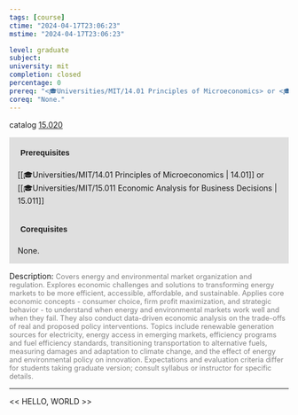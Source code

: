 ```yaml
---
tags: [course]
ctime: "2024-04-17T23:06:23"
mstime: "2024-04-17T23:06:23"

level: graduate
subject: 
university: mit
completion: closed
percentage: 0
prereq: "<🎓Universities/MIT/14.01 Principles of Microeconomics> or <🎓Universities/MIT/15.011 Economic Analysis for Business Decisions>"
coreq: "None."
---
```


catalog [15.020](http://student.mit.edu/catalog/m15a.html#15.020)

<span style="display: block; padding: 15px; background-color: rgb(100, 100, 100, 0.2);"><font id="m_prereq1003_0" style="display: block; font-family: Arial, sans-serif; font-weight: bold; padding: 5px">Prerequisites</font><br><span id="prereq1003_0">[[🎓Universities/MIT/14.01 Principles of Microeconomics | 14.01]] or [[🎓Universities/MIT/15.011 Economic Analysis for Business Decisions | 15.011]]</span></span>
<span style="display: block; padding: 15px; background-color: rgb(100, 100, 100, 0.2);"><font id="m_coreq1003_0" style="display: block; font-family: Arial, sans-serif; font-weight: bold; padding: 5px">Corequisites</font><br><span id="coreq1003_0">None.</span></span>

<font style="">Description:</font>
<font style="color: grey; font-size: 0.8rem;">Covers energy and environmental market organization and regulation. Explores economic challenges and solutions to transforming energy markets to be more efficient, accessible, affordable, and sustainable. Applies core economic concepts - consumer choice, firm profit maximization, and strategic behavior - to understand when energy and environmental markets work well and when they fail. They also conduct data-driven economic analysis on the trade-offs of real and proposed policy interventions. Topics include renewable generation sources for electricity, energy access in emerging markets, efficiency programs and fuel efficiency standards, transitioning transportation to alternative fuels, measuring damages and adaptation to climate change, and the effect of energy and environmental policy on innovation. Expectations and evaluation criteria differ for students taking graduate version; consult syllabus or instructor for specific details.</font>



---

<< HELLO, WORLD >>
